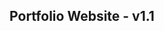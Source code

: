 <h2 align="center">
  Portfolio Website - v1.1<br/>
</h2>


<!--  ejecuta esto para deployear: npm run deploy  -->
